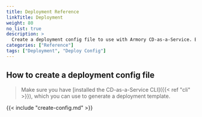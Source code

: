 ```yaml
---
title: Deployment Reference
linkTitle: Deployment
weight: 80
no_list: true
description: >
  Create a deployment config file to use with Armory CD-as-a-Service. Browse the deployment config file reference. Learn how to configure preview links and role-based manual approvals.
categories: ["Reference"]
tags: ["Deployment", "Deploy Config"]
---
```


## How to create a deployment config file

>Make sure you have [installed the CD-as-a-Service CLI]({{< ref "cli" >}}), which you can use to generate a deployment template.

{{< include "create-config.md" >}}

